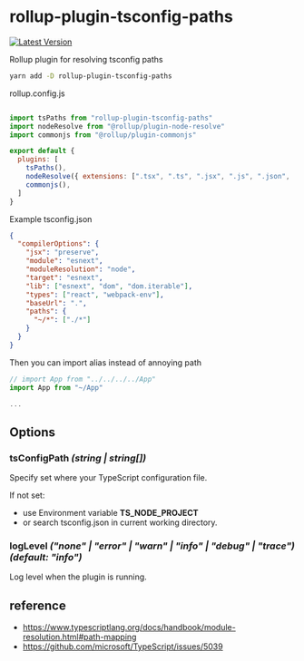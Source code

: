 # rollup-plugin-tsconfig-paths

[npm:latest]: https://www.npmjs.com/package/rollup-plugin-tsconfig-paths/v/latest
[npm:latest:badge]: https://img.shields.io/npm/v/rollup-plugin-tsconfig-paths/latest?style=flat-square

[![Latest Version][npm:latest:badge]][npm:latest]

Rollup plugin for resolving tsconfig paths

```sh
yarn add -D rollup-plugin-tsconfig-paths
```

rollup.config.js

```js

import tsPaths from "rollup-plugin-tsconfig-paths"
import nodeResolve from "@rollup/plugin-node-resolve"
import commonjs from "@rollup/plugin-commonjs"

export default {
  plugins: [
    tsPaths(),
    nodeResolve({ extensions: [".tsx", ".ts", ".jsx", ".js", ".json", ...] }),
    commonjs(),
  ]
}
```

Example tsconfig.json

```json
{
  "compilerOptions": {
    "jsx": "preserve",
    "module": "esnext",
    "moduleResolution": "node",
    "target": "esnext",
    "lib": ["esnext", "dom", "dom.iterable"],
    "types": ["react", "webpack-env"],
    "baseUrl": ".",
    "paths": {
      "~/*": ["./*"]
    }
  }
}
```

Then you can import alias instead of annoying path

```js
// import App from "../../../../App"
import App from "~/App"

...

```

## Options

### tsConfigPath _(string | string[])_

Specify set where your TypeScript configuration file.

If not set:

- use Environment variable **TS_NODE_PROJECT**
- or search tsconfig.json in current working directory.

### logLevel _("none" | "error" | "warn" | "info" | "debug" | "trace") (default: "info")_

Log level when the plugin is running.

## reference

- https://www.typescriptlang.org/docs/handbook/module-resolution.html#path-mapping
- https://github.com/microsoft/TypeScript/issues/5039
